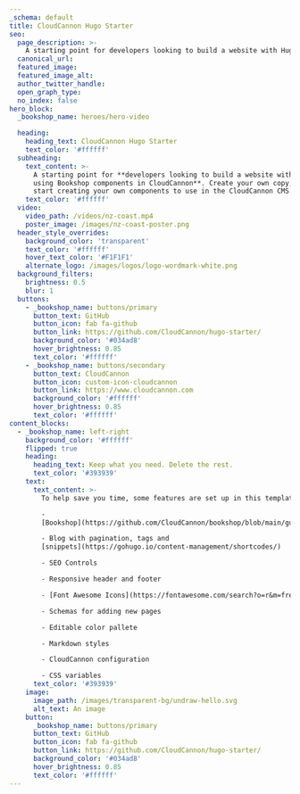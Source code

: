 ```yaml
---
_schema: default
title: CloudCannon Hugo Starter
seo:
  page_description: >-
    A starting point for developers looking to build a website with Hugo, using Bookshop components in CloudCannon.
  canonical_url:
  featured_image:
  featured_image_alt:
  author_twitter_handle:
  open_graph_type:
  no_index: false
hero_block:
  _bookshop_name: heroes/hero-video

  heading:
    heading_text: CloudCannon Hugo Starter
    text_color: '#ffffff'
  subheading:
    text_content: >-
      A starting point for **developers looking to build a website with Hugo,
      using Bookshop components in CloudCannon**. Create your own copy, and
      start creating your own components to use in the CloudCannon CMS.
    text_color: '#ffffff'
  video:
    video_path: /videos/nz-coast.mp4
    poster_image: /images/nz-coast-poster.png
  header_style_overrides:
    background_color: 'transparent'
    text_color: '#ffffff'
    hover_text_color: '#F1F1F1'
    alternate_logo: /images/logos/logo-wordmark-white.png
  background_filters:
    brightness: 0.5
    blur: 1
  buttons:
    - _bookshop_name: buttons/primary
      button_text: GitHub
      button_icon: fab fa-github
      button_link: https://github.com/CloudCannon/hugo-starter/
      background_color: '#034ad8'
      hover_brightness: 0.85
      text_color: '#ffffff'
    - _bookshop_name: buttons/secondary
      button_text: CloudCannon
      button_icon: custom-icon-cloudcannon
      button_link: https://www.cloudcannon.com
      background_color: '#ffffff'
      hover_brightness: 0.85
      text_color: '#ffffff'
content_blocks:
  - _bookshop_name: left-right
    background_color: '#ffffff'
    flipped: true
    heading:
      heading_text: Keep what you need. Delete the rest.
      text_color: '#393939'
    text:
      text_content: >-
        To help save you time, some features are set up in this template, like:

        -
        [Bookshop](https://github.com/CloudCannon/bookshop/blob/main/guides/hugo.adoc)

        - Blog with pagination, tags and
        [snippets](https://gohugo.io/content-management/shortcodes/)

        - SEO Controls

        - Responsive header and footer

        - [Font Awesome Icons](https://fontawesome.com/search?o=r&m=free)

        - Schemas for adding new pages

        - Editable color pallete

        - Markdown styles

        - CloudCannon configuration

        - CSS variables
      text_color: '#393939'
    image:
      image_path: /images/transparent-bg/undraw-hello.svg
      alt_text: An image
    button:
      _bookshop_name: buttons/primary
      button_text: GitHub
      button_icon: fab fa-github
      button_link: https://github.com/CloudCannon/hugo-starter/
      background_color: '#034ad8'
      hover_brightness: 0.85
      text_color: '#ffffff'
---
```

